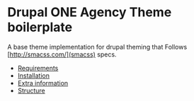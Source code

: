 Drupal ONE Agency Theme boilerplate
===================================

A base theme implementation for drupal theming that Follows [http://smacss.com/](smacss) specs.<br>

* [Requirements](1.-Requirements)
* [Installation](2.-Installation)
* [Extra information](3.-Extra-information)
* [Structure](4.-Structure)
